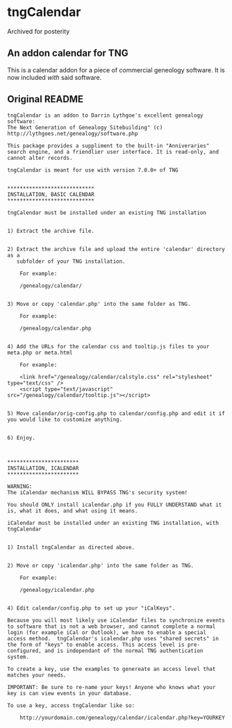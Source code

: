 # tngCalendar

Archived for posterity

## An addon calendar for TNG

This is a calendar addon for a piece of commercial geneology software. It is now included _with_ said software.

## Original README

	tngCalendar is an addon to Darrin Lythgoe's excellent genealogy software:
	The Next Generation of Genealogy Sitebuilding" (c)
	http://lythgoes.net/genealogy/software.php

	This package provides a suppliment to the built-in "Anniveraries" search engine, and a friendlier user interface. It is read-only, and cannot alter records.

	tngCalendar is meant for use with version 7.0.0+ of TNG


	****************************
	INSTALLATION, BASIC CALENDAR
	****************************

	tngCalendar must be installed under an existing TNG installation


	1) Extract the archive file.


	2) Extract the archive file and upload the entire 'calendar' directory as a
	   subfolder of your TNG installation.

		For example:

		/genealogy/calendar/


	3) Move or copy 'calendar.php' into the same folder as TNG.

		For example:

		/genealogy/calendar.php


	4) Add the URLs for the calendar css and tooltip.js files to your meta.php or meta.html

		For example:

		<link href="/genealogy/calendar/calstyle.css" rel="stylesheet" type="text/css" />
		<script type="text/javascript" src="/genealogy/calendar/tooltip.js"></script>


	5) Move calendar/orig-config.php to calendar/config.php and edit it if you would like to customize anything.


	6) Enjoy.



	***********************
	INSTALLATION, ICALENDAR
	***********************

	WARNING:
	The iCalendar mechanism WILL BYPASS TNG's security system!

	You should ONLY install icalendar.php if you FULLY UNDERSTAND what it is, what it does, and what using it means.

	iCalendar must be installed under an existing TNG installation, with tngCalendar


	1) Install tngCalendar as directed above.


	2) Move or copy 'icalendar.php' into the same folder as TNG.

		For example:

		/genealogy/icalendar.php


	4) Edit calendar/config.php to set up your "iCalKeys".

	Because you will most likely use iCalendar files to synchronize events to software that is not a web browser, and cannot complete a normal login (for example iCal or Outlook), we have to enable a special access method.  tngCalendar's icalendar.php uses "shared secrets" in the form of "keys" to enable access. This access level is pre-configured, and is independant of the normal TNG authentication system.

	To create a key, use the examples to genereate an access level that matches your needs.

	IMPORTANT: Be sure to re-name your keys! Anyone who knows what your key is can view events in your database.

	To use a key, access tngCalendar like so:

		http://yourdomain.com/genealogy/calendar/icalendar.php?key=YOURKEY
